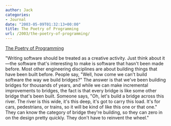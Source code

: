```yaml
---
author: Jack
categories:
- Journal
date: "2003-05-09T01:32:13+00:00"
title: The Poetry of Programming
url: /2003/the-poetry-of-programming/
---
```


[The Poetry of Programming][1]

"Writing software should be treated as a creative activity. Just think about it&#8212;the software that's interesting to make is software that hasn't been made before. Most other engineering disciplines are about building things that have been built before. People say, "Well, how come we can't build software the way we build bridges?" The answer is that we've been building bridges for thousands of years, and while we can make incremental improvements to bridges, the fact is that every bridge is like some other bridge that's been built. Someone says, "Oh, let's build a bridge across this river. The river is this wide, it's this deep, it's got to carry this load. It's for cars, pedestrians, or trains, so it will be kind of like this one or that one." They can know the category of bridge they're building, so they can zero in on the design pretty quickly. They don't have to reinvent the wheel."

 [1]: http://java.sun.com/features/2002/11/gabriel_qa.html